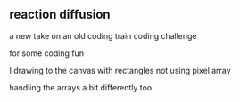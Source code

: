 ## reaction diffusion

a new take on an old coding train coding challenge

for some coding fun

I drawing to the canvas with rectangles not using pixel array

handling the arrays a bit differently too
